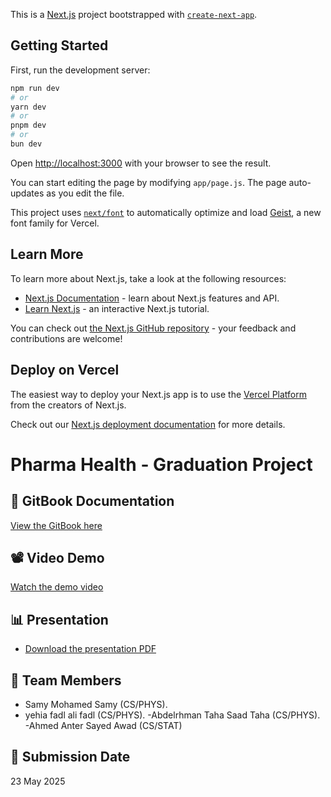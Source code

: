 This is a [Next.js](https://nextjs.org) project bootstrapped with [`create-next-app`](https://nextjs.org/docs/app/api-reference/cli/create-next-app).

## Getting Started

First, run the development server:

```bash
npm run dev
# or
yarn dev
# or
pnpm dev
# or
bun dev
```

Open [http://localhost:3000](http://localhost:3000) with your browser to see the result.

You can start editing the page by modifying `app/page.js`. The page auto-updates as you edit the file.

This project uses [`next/font`](https://nextjs.org/docs/app/building-your-application/optimizing/fonts) to automatically optimize and load [Geist](https://vercel.com/font), a new font family for Vercel.

## Learn More

To learn more about Next.js, take a look at the following resources:

- [Next.js Documentation](https://nextjs.org/docs) - learn about Next.js features and API.
- [Learn Next.js](https://nextjs.org/learn) - an interactive Next.js tutorial.

You can check out [the Next.js GitHub repository](https://github.com/vercel/next.js) - your feedback and contributions are welcome!

## Deploy on Vercel

The easiest way to deploy your Next.js app is to use the [Vercel Platform](https://vercel.com/new?utm_medium=default-template&filter=next.js&utm_source=create-next-app&utm_campaign=create-next-app-readme) from the creators of Next.js.

Check out our [Next.js deployment documentation](https://nextjs.org/docs/app/building-your-application/deploying) for more details.
# Pharma Health - Graduation Project

## 🔗 GitBook Documentation
[View the GitBook here](https://yehias-organization.gitbook.io/pharmacist)

## 📽️ Video Demo
[Watch the demo video](https://drive.google.com/file/d/1JK7KVsOmeN2HGIJzbl_VbBQ9Cc6QSFJP/view?usp=sharing)

## 📊 Presentation
- [Download the presentation PDF](pharmacist-main\Pharmacist.pptx)


## 👥 Team Members
- Samy Mohamed Samy (CS/PHYS).
- yehia fadl ali fadl (CS/PHYS).
-Abdelrhman Taha Saad Taha (CS/PHYS).
-Ahmed Anter Sayed Awad (CS/STAT)

## 📅 Submission Date
23 May 2025
